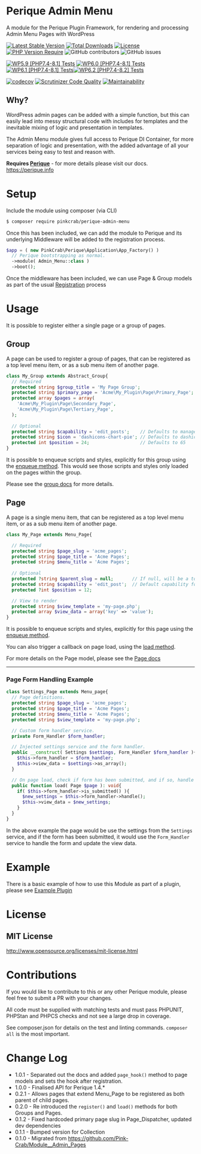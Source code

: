 # Perique Admin Menu

A module for the Perique Plugin Framework, for rendering and processing Admin Menu Pages with WordPress

[![Latest Stable Version](http://poser.pugx.org/pinkcrab/perique-admin-menu/v)](https://packagist.org/packages/pinkcrab/perique-admin-menu)
[![Total Downloads](http://poser.pugx.org/pinkcrab/perique-admin-menu/downloads)](https://packagist.org/packages/pinkcrab/perique-admin-menu) 
[![License](http://poser.pugx.org/pinkcrab/perique-admin-menu/license)](https://packagist.org/packages/pinkcrab/perique-admin-menu)
[![PHP Version Require](http://poser.pugx.org/pinkcrab/perique-admin-menu/require/php)](https://packagist.org/packages/pinkcrab/perique-admin-menu)
![GitHub contributors](https://img.shields.io/github/contributors/Pink-Crab/Perique_Admin_Menu?label=Contributors)
![GitHub issues](https://img.shields.io/github/issues-raw/Pink-Crab/Perique_Admin_Menu)

[![WP5.9 [PHP7.4-8.1] Tests](https://github.com/Pink-Crab/Perique_Admin_Menu/actions/workflows/WP_5_9.yaml/badge.svg)](https://github.com/Pink-Crab/Perique_Admin_Menu/actions/workflows/WP_5_9.yaml)
[![WP6.0 [PHP7.4-8.1] Tests](https://github.com/Pink-Crab/Perique_Admin_Menu/actions/workflows/WP_6_0.yaml/badge.svg)](https://github.com/Pink-Crab/Perique_Admin_Menu/actions/workflows/WP_6_0.yaml)
[![WP6.1 [PHP7.4-8.1] Tests](https://github.com/Pink-Crab/Perique_Admin_Menu/actions/workflows/WP_6_1.yaml/badge.svg)](https://github.com/Pink-Crab/Perique_Admin_Menu/actions/workflows/WP_6_1.yaml)[![WP6.2 [PHP7.4-8.2] Tests](https://github.com/Pink-Crab/Perique_Admin_Menu/actions/workflows/WP_6_2.yaml/badge.svg)](https://github.com/Pink-Crab/Perique_Admin_Menu/actions/workflows/WP_6_2.yaml)

[![codecov](https://codecov.io/gh/Pink-Crab/Perique_Admin_Menu/branch/master/graph/badge.svg)](https://codecov.io/gh/Pink-Crab/Perique_Admin_Menu)
[![Scrutinizer Code Quality](https://scrutinizer-ci.com/g/Pink-Crab/Perique_Admin_Menu/badges/quality-score.png?b=master)](https://scrutinizer-ci.com/g/Pink-Crab/Perique_Admin_Menu/?branch=master)
[![Maintainability](https://api.codeclimate.com/v1/badges/e2a31a8cb4df21afcad3/maintainability)](https://codeclimate.com/github/Pink-Crab/Perique_Admin_Menu/maintainability)


## Why?
WordPress admin pages can be added with a simple function, but this can easily lead into messy structural code with includes for templates and the inevitable mixing of logic and presentation in templates.

The Admin Menu module gives full access to Perique DI Container, for more separation of logic and presentation, with the added advantage of all your services being easy to test and reason with.
 
**Requires [Perique](https://github.com/Pink-Crab/Perique-Framework)** - for more details please visit our docs. https://perique.info

# Setup

Include the module using composer (via CLI)
```bash
$ composer require pinkcrab/perique-admin-menu
```
Once this has been included, we can add the module to Perique and its underlying Middleware will be added to the registration process.

```php
$app = ( new PinkCrab\Perique\Application\App_Factory() )
  // Perique bootstrapping as normal.   
  ->module( Admin_Menu::class )
  ->boot();
```
Once the middleware has been included, we can use Page & Group models as part of the usual [Registration](https://perique.info/core/Registration/) process

# Usage

It is possible to register either a single page or a group of pages.

## Group

A page can be used to register a group of pages, that can be registered as a top level menu item, or as a sub menu item of another page.

```php
class My_Group extends Abstract_Group{
  // Required  
  protected string $group_title = 'My Page Group';
  protected string $primary_page = 'Acme\My_Plugin\Page\Primary_Page';
  protected array $pages = array(
    'Acme\My_Plugin\Page\Secondary_Page',
    'Acme\My_Plugin\Page\Tertiary_Page',
  );
  
  // Optional
  protected string $capability = 'edit_posts';    // Defaults to manage_options
  protected string $icon = 'dashicons-chart-pie'; // Defaults to dashicons-admin-generic
  protected int $position = 24;                   // Defaults to 65
}
```

It is possible to enqueue scripts and styles, explicitly for this group using the [enqueue method](./docs/group.md#public-function-enqueue-abstract_group-group-page-page--void). This would see those scripts and styles only loaded on the pages within the group.

Please see the [group docs](./docs/group.md) for more details.

## Page

A page is a single menu item, that can be registered as a top level menu item, or as a sub menu item of another page.

```php
class My_Page extends Menu_Page{

  // Required  
  protected string $page_slug = 'acme_pages';
  protected string $page_title = 'Acme Pages';
  protected string $menu_title = 'Acme Pages';
  
  // Optional
  protected ?string $parent_slug = null;       // If null, will be a top level menu item.
  protected string $capability = 'edit_post';  // Default capability for page.
  protected ?int $position = 12;

  // View to render
  protected string $view_template = 'my-page.php';
  protected array $view_data = array('key' => 'value');
}
```

It is possible to enqueue scripts and styles, explicitly for this page using the [enqueue method](./docs/page.md#public-function-enqueue-page-page--void).

You can also trigger a callback on page load, using the [load method](./docs/page.md#public-function-load-page-page--void).

For more details on the Page model, please see the [Page docs](./docs/page.md)

---

### Page Form Handling Example

```php 
class Settings_Page extends Menu_page{
  // Page definitions.
  protected string $page_slug = 'acme_pages';
  protected string $page_title = 'Acme Pages';
  protected string $menu_title = 'Acme Pages';
  protected string $view_template = 'my-page.php';

  // Custom form handler service.
  private Form_Handler $form_handler;

  // Injected settings service and the form handler.
  public __construct( Settings $settings, Form_Handler $form_handler ){
    $this->form_handler = $form_handler;
    $this->view_data = $settings->as_array();
  }

  // On page load, check if form has been submitted, and if so, handle it.
  public function load( Page $page ): void{
    if( $this->form_handler->is_submitted() ){
      $new_settings = $this->form_handler->handle();
      $this->view_data = $new_settings;
    }
  }
}
```
In the above example the page would be use the settings from the `Settings` service, and if the form has been submitted, it would use the `Form_Handler` service to handle the form and update the view data.

# Example

There is a basic example of how to use this Module as part of a plugin, please see [Example Plugin](https://github.com/gin0115/Perique-Menu-Page-Example)

# License

## MIT License

http://www.opensource.org/licenses/mit-license.html 

# Contributions

If you would like to contribute to this or any other Perique module, please feel free to submit a PR with your changes. 

All code must be supplied with matching tests and must pass PHPUNIT, PHPStan and PHPCS checks and not see a large drop in coverage.

See composer.json for details on the test and linting commands. `composer all` is the most important.

# Change Log 
* 1.0.1 - Separated out the docs and added `page_hook()` method to page models and sets the hook after registration.
* 1.0.0 - Finalised API for Perique 1.4.*
* 0.2.1 - Allows pages that extend Menu_Page to be registered as both parent of child pages.
* 0.2.0 - Re introduced the `register()` and `load()` methods for both Groups and Pages.
* 0.1.2 - Fixed hardcoded primary page slug in Page_Dispatcher, updated dev dependencies
* 0.1.1 - Bumped version for Collection
* 0.1.0 - Migrated from https://github.com/Pink-Crab/Module__Admin_Pages
